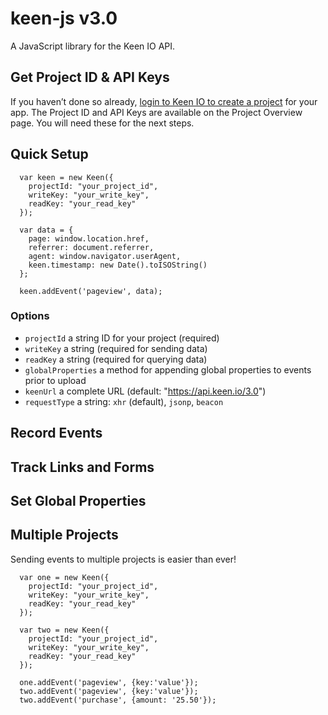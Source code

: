 # keen-js v3.0

A JavaScript library for the Keen IO API.

## Get Project ID & API Keys

If you haven’t done so already, [login to Keen IO to create a project](https://keen.io/add-project) for your app. The Project ID and API Keys are available on the Project Overview page. You will need these for the next steps.

## Quick Setup

```
  var keen = new Keen({
  	projectId: "your_project_id",
  	writeKey: "your_write_key",
  	readKey: "your_read_key"
  });
  
  var data = {
  	page: window.location.href,
    referrer: document.referrer,
    agent: window.navigator.userAgent,
    keen.timestamp: new Date().toISOString()
  };
  
  keen.addEvent('pageview', data);
```

### Options

  * `projectId` a string ID for your project (required)
  * `writeKey` a string (required for sending data)
  * `readKey` a string (required for querying data)
  * `globalProperties` a method for appending global properties to events prior to upload
  * `keenUrl` a complete URL (default: "https://api.keen.io/3.0")
  * `requestType` a string: `xhr` (default), `jsonp`, `beacon`


## Record Events

## Track Links and Forms

## Set Global Properties

## Multiple Projects

Sending events to multiple projects is easier than ever!

```
  var one = new Keen({
  	projectId: "your_project_id",
  	writeKey: "your_write_key",
  	readKey: "your_read_key"
  });
  
  var two = new Keen({
  	projectId: "your_project_id",
  	writeKey: "your_write_key",
  	readKey: "your_read_key"
  });
  
  one.addEvent('pageview', {key:'value'});
  two.addEvent('pageview', {key:'value'});
  two.addEvent('purchase', {amount: '25.50'});
```
